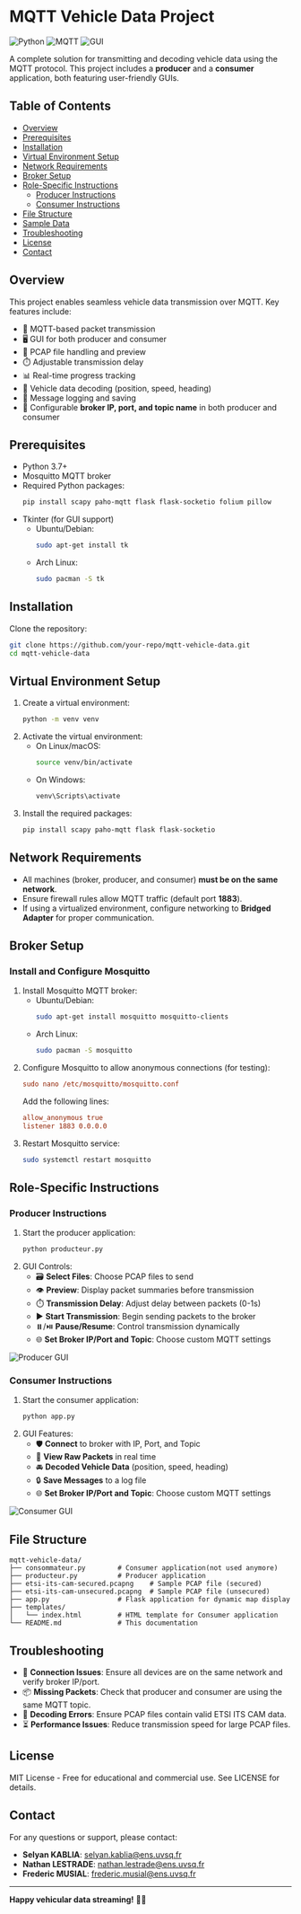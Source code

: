 # MQTT Vehicle Data Project

![Python](https://img.shields.io/badge/Python-3.7%2B-blue) ![MQTT](https://img.shields.io/badge/Protocol-MQTT-orange) ![GUI](https://img.shields.io/badge/GUI-Tkinter-green)

A complete solution for transmitting and decoding vehicle data using the MQTT protocol. This project includes a **producer** and a **consumer** application, both featuring user-friendly GUIs.

## Table of Contents
- [Overview](#overview)
- [Prerequisites](#prerequisites)
- [Installation](#installation)
- [Virtual Environment Setup](#virtual-environment-setup)
- [Network Requirements](#network-requirements)
- [Broker Setup](#broker-setup)
- [Role-Specific Instructions](#role-specific-instructions)
  - [Producer Instructions](#producer-instructions)
  - [Consumer Instructions](#consumer-instructions)
- [File Structure](#file-structure)
- [Sample Data](#sample-data)
- [Troubleshooting](#troubleshooting)
- [License](#license)
- [Contact](#contact)

## Overview
This project enables seamless vehicle data transmission over MQTT. Key features include:
- 📱 MQTT-based packet transmission
- 🖥️ GUI for both producer and consumer
- 📁 PCAP file handling and preview
- ⏱️ Adjustable transmission delay
- 📊 Real-time progress tracking
- 🚗 Vehicle data decoding (position, speed, heading)
- 📝 Message logging and saving
- 🔧 Configurable **broker IP, port, and topic name** in both producer and consumer

## Prerequisites
- Python 3.7+
- Mosquitto MQTT broker
- Required Python packages:
  ```bash
  pip install scapy paho-mqtt flask flask-socketio folium pillow
  ```
- Tkinter (for GUI support)
  - Ubuntu/Debian:
    ```bash
    sudo apt-get install tk
    ```
  - Arch Linux:
    ```bash
    sudo pacman -S tk
    ```

## Installation
Clone the repository:
```bash
git clone https://github.com/your-repo/mqtt-vehicle-data.git
cd mqtt-vehicle-data
```

## Virtual Environment Setup
1. Create a virtual environment:
   ```bash
   python -m venv venv
   ```
2. Activate the virtual environment:
   - On Linux/macOS:
     ```bash
     source venv/bin/activate
     ```
   - On Windows:
     ```bash
     venv\Scripts\activate
     ```
3. Install the required packages:
   ```bash
   pip install scapy paho-mqtt flask flask-socketio
   ```

## Network Requirements
- All machines (broker, producer, and consumer) **must be on the same network**.
- Ensure firewall rules allow MQTT traffic (default port **1883**).
- If using a virtualized environment, configure networking to **Bridged Adapter** for proper communication.

## Broker Setup
### Install and Configure Mosquitto
1. Install Mosquitto MQTT broker:
   - Ubuntu/Debian:
     ```bash
     sudo apt-get install mosquitto mosquitto-clients
     ```
   - Arch Linux:
     ```bash
     sudo pacman -S mosquitto
     ```
2. Configure Mosquitto to allow anonymous connections (for testing):
   ```ini
   sudo nano /etc/mosquitto/mosquitto.conf
   ```
   Add the following lines:
   ```ini
   allow_anonymous true
   listener 1883 0.0.0.0
   ```
3. Restart Mosquitto service:
   ```bash
   sudo systemctl restart mosquitto
   ```

## Role-Specific Instructions

### Producer Instructions
1. Start the producer application:
   ```bash
   python producteur.py
   ```
2. GUI Controls:
   - 🗃 **Select Files**: Choose PCAP files to send
   - 👁 **Preview**: Display packet summaries before transmission
   - ⏱️ **Transmission Delay**: Adjust delay between packets (0-1s)
   - ▶️ **Start Transmission**: Begin sending packets to the broker
   - ⏸️/⏯️ **Pause/Resume**: Control transmission dynamically
   - 🌐 **Set Broker IP/Port and Topic**: Choose custom MQTT settings

![Producer GUI](https://via.placeholder.com/600x400?text=Producer+GUI+Preview)

### Consumer Instructions
1. Start the consumer application:
   ```bash
   python app.py
   ```
2. GUI Features:
   - 🛡 **Connect** to broker with IP, Port, and Topic
   - 📨 **View Raw Packets** in real time
   - 🚘 **Decoded Vehicle Data** (position, speed, heading)
   - 🔒 **Save Messages** to a log file
   - 🌐 **Set Broker IP/Port and Topic**: Choose custom MQTT settings

![Consumer GUI](https://via.placeholder.com/600x400?text=Consumer+GUI+Preview)

## File Structure
```
mqtt-vehicle-data/
├── consommateur.py        # Consumer application(not used anymore)
├── producteur.py          # Producer application
├── etsi-its-cam-secured.pcapng    # Sample PCAP file (secured)
├── etsi-its-cam-unsecured.pcapng  # Sample PCAP file (unsecured)
├── app.py                 # Flask application for dynamic map display
├── templates/
│   └── index.html         # HTML template for Consumer application
└── README.md              # This documentation
```


## Troubleshooting
- 🔗 **Connection Issues**: Ensure all devices are on the same network and verify broker IP/port.
- 📦 **Missing Packets**: Check that producer and consumer are using the same MQTT topic.
- 🧐 **Decoding Errors**: Ensure PCAP files contain valid ETSI ITS CAM data.
- ⏳ **Performance Issues**: Reduce transmission speed for large PCAP files.

## License
MIT License - Free for educational and commercial use. See LICENSE for details.

## Contact
For any questions or support, please contact:

- **Selyan KABLIA**: selyan.kablia@ens.uvsq.fr
- **Nathan LESTRADE**: nathan.lestrade@ens.uvsq.fr
- **Frederic MUSIAL**: frederic.musial@ens.uvsq.fr

---

**Happy vehicular data streaming!** 🚗💨

